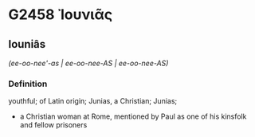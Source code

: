 # G2458 Ἰουνιᾶς

## Iouniâs

_(ee-oo-nee'-as | ee-oo-nee-AS | ee-oo-nee-AS)_

### Definition

youthful; of Latin origin; Junias, a Christian; Junias; 

- a Christian woman at Rome, mentioned by Paul as one of his kinsfolk and fellow prisoners
